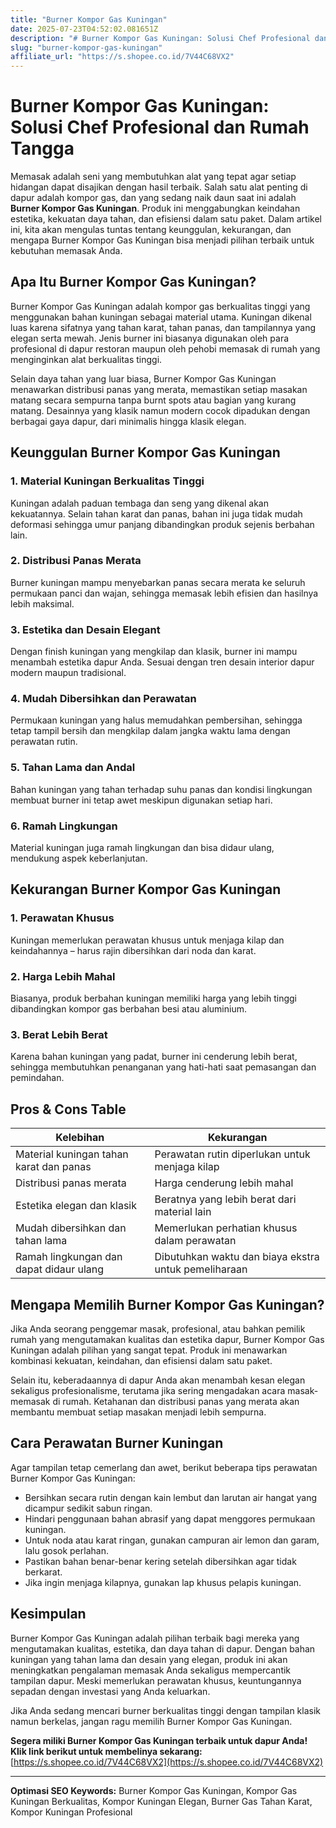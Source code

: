 ```yaml
---
title: "Burner Kompor Gas Kuningan"
date: 2025-07-23T04:52:02.081651Z
description: "# Burner Kompor Gas Kuningan: Solusi Chef Profesional dan Rumah Tangga..."
slug: "burner-kompor-gas-kuningan"
affiliate_url: "https://s.shopee.co.id/7V44C68VX2"
---
```

# Burner Kompor Gas Kuningan: Solusi Chef Profesional dan Rumah Tangga

Memasak adalah seni yang membutuhkan alat yang tepat agar setiap hidangan dapat disajikan dengan hasil terbaik. Salah satu alat penting di dapur adalah kompor gas, dan yang sedang naik daun saat ini adalah **Burner Kompor Gas Kuningan**. Produk ini menggabungkan keindahan estetika, kekuatan daya tahan, dan efisiensi dalam satu paket. Dalam artikel ini, kita akan mengulas tuntas tentang keunggulan, kekurangan, dan mengapa Burner Kompor Gas Kuningan bisa menjadi pilihan terbaik untuk kebutuhan memasak Anda.

## Apa Itu Burner Kompor Gas Kuningan?

Burner Kompor Gas Kuningan adalah kompor gas berkualitas tinggi yang menggunakan bahan kuningan sebagai material utama. Kuningan dikenal luas karena sifatnya yang tahan karat, tahan panas, dan tampilannya yang elegan serta mewah. Jenis burner ini biasanya digunakan oleh para profesional di dapur restoran maupun oleh pehobi memasak di rumah yang menginginkan alat berkualitas tinggi.

Selain daya tahan yang luar biasa, Burner Kompor Gas Kuningan menawarkan distribusi panas yang merata, memastikan setiap masakan matang secara sempurna tanpa burnt spots atau bagian yang kurang matang. Desainnya yang klasik namun modern cocok dipadukan dengan berbagai gaya dapur, dari minimalis hingga klasik elegan.

## Keunggulan Burner Kompor Gas Kuningan

### 1. Material Kuningan Berkualitas Tinggi
Kuningan adalah paduan tembaga dan seng yang dikenal akan kekuatannya. Selain tahan karat dan panas, bahan ini juga tidak mudah deformasi sehingga umur panjang dibandingkan produk sejenis berbahan lain.

### 2. Distribusi Panas Merata
Burner kuningan mampu menyebarkan panas secara merata ke seluruh permukaan panci dan wajan, sehingga memasak lebih efisien dan hasilnya lebih maksimal.

### 3. Estetika dan Desain Elegant
Dengan finish kuningan yang mengkilap dan klasik, burner ini mampu menambah estetika dapur Anda. Sesuai dengan tren desain interior dapur modern maupun tradisional.

### 4. Mudah Dibersihkan dan Perawatan
Permukaan kuningan yang halus memudahkan pembersihan, sehingga tetap tampil bersih dan mengkilap dalam jangka waktu lama dengan perawatan rutin.

### 5. Tahan Lama dan Andal
Bahan kuningan yang tahan terhadap suhu panas dan kondisi lingkungan membuat burner ini tetap awet meskipun digunakan setiap hari.

### 6. Ramah Lingkungan
Material kuningan juga ramah lingkungan dan bisa didaur ulang, mendukung aspek keberlanjutan.

## Kekurangan Burner Kompor Gas Kuningan

### 1. Perawatan Khusus
Kuningan memerlukan perawatan khusus untuk menjaga kilap dan keindahannya – harus rajin dibersihkan dari noda dan karat.

### 2. Harga Lebih Mahal
Biasanya, produk berbahan kuningan memiliki harga yang lebih tinggi dibandingkan kompor gas berbahan besi atau aluminium.

### 3. Berat Lebih Berat
Karena bahan kuningan yang padat, burner ini cenderung lebih berat, sehingga membutuhkan penanganan yang hati-hati saat pemasangan dan pemindahan.

## Pros & Cons Table

| Kelebihan                         | Kekurangan                            |
|----------------------------------|-------------------------------------|
| Material kuningan tahan karat dan panas | Perawatan rutin diperlukan untuk menjaga kilap |
| Distribusi panas merata           | Harga cenderung lebih mahal      |
| Estetika elegan dan klasik        | Beratnya yang lebih berat dari material lain |
| Mudah dibersihkan dan tahan lama | Memerlukan perhatian khusus dalam perawatan |
| Ramah lingkungan dan dapat didaur ulang | Dibutuhkan waktu dan biaya ekstra untuk pemeliharaan |

## Mengapa Memilih Burner Kompor Gas Kuningan?

Jika Anda seorang penggemar masak, profesional, atau bahkan pemilik rumah yang mengutamakan kualitas dan estetika dapur, Burner Kompor Gas Kuningan adalah pilihan yang sangat tepat. Produk ini menawarkan kombinasi kekuatan, keindahan, dan efisiensi dalam satu paket.

Selain itu, keberadaannya di dapur Anda akan menambah kesan elegan sekaligus profesionalisme, terutama jika sering mengadakan acara masak-memasak di rumah. Ketahanan dan distribusi panas yang merata akan membantu membuat setiap masakan menjadi lebih sempurna.

## Cara Perawatan Burner Kuningan

Agar tampilan tetap cemerlang dan awet, berikut beberapa tips perawatan Burner Kompor Gas Kuningan:

- Bersihkan secara rutin dengan kain lembut dan larutan air hangat yang dicampur sedikit sabun ringan.
- Hindari penggunaan bahan abrasif yang dapat menggores permukaan kuningan.
- Untuk noda atau karat ringan, gunakan campuran air lemon dan garam, lalu gosok perlahan.
- Pastikan bahan benar-benar kering setelah dibersihkan agar tidak berkarat.
- Jika ingin menjaga kilapnya, gunakan lap khusus pelapis kuningan.

## Kesimpulan

Burner Kompor Gas Kuningan adalah pilihan terbaik bagi mereka yang mengutamakan kualitas, estetika, dan daya tahan di dapur. Dengan bahan kuningan yang tahan lama dan desain yang elegan, produk ini akan meningkatkan pengalaman memasak Anda sekaligus mempercantik tampilan dapur. Meski memerlukan perawatan khusus, keuntungannya sepadan dengan investasi yang Anda keluarkan.

Jika Anda sedang mencari burner berkualitas tinggi dengan tampilan klasik namun berkelas, jangan ragu memilih Burner Kompor Gas Kuningan.

**Segera miliki Burner Kompor Gas Kuningan terbaik untuk dapur Anda! Klik link berikut untuk membelinya sekarang:**  
[https://s.shopee.co.id/7V44C68VX2](https://s.shopee.co.id/7V44C68VX2)

---

**Optimasi SEO Keywords:** Burner Kompor Gas Kuningan, Kompor Gas Kuningan Berkualitas, Kompor Kuningan Elegan, Burner Gas Tahan Karat, Kompor Kuningan Profesional